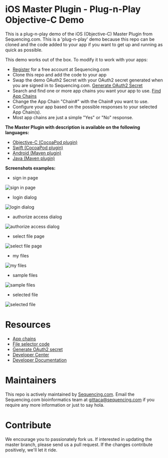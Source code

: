 # iOS Master Plugin - Plug-n-Play Objective-C Demo

This is a plug-n-play demo of the iOS (Objective-C) Master Plugin from Sequencing.com. This is a 'plug-n-play' demo because this repo can be cloned and the code added to your app if you want to get up and running as quick as possible.

This demo works out of the box. To modify it to work with your apps:

* [Register](https://sequencing.com/user/register) for a free account at Sequencing.com
* Clone this repo and add the code to your app
* Swap the demo OAuth2 Secret with your OAuth2 secret generated when you are signed in to Sequencing.com. [Generate OAuth2 Secret](https://sequencing.com/developer-center/new-app-oauth-secret)
* Search and find one or more app chains you want your app to use. [Find App Chains](https://sequencing.com/app-chains)
* Change the App Chain "Chain#" with the Chain# you want to use.
* Configure your app based on the possible responses to your selected App Chain(s). 
 * Most app chains are just a simple "Yes" or "No" response.

**The Master Plugin with description is available on the following languages:**
* [Objective-C (CocoaPod plugin)](https://github.com/SequencingDOTcom/CocoaPod-iOS-Master-Plugin-ObjectiveC)
* [Swift (CocoaPod plugin)](https://github.com/SequencingDOTcom/CocoaPods-iOS-Master-Plugin-Swift)
* [Android (Maven plugin)](https://github.com/SequencingDOTcom/Maven-Android-Master-Plugin-Java)
* [Java (Maven plugin)](https://github.com/SequencingDOTcom/Maven-Android-Master-Plugin-Java)


**Screenshots examples:**
* sign in page

![sign in page](https://github.com/SequencingDOTcom/iOS-Master-Plugin-Sample/blob/master/Screenshots/Screen%20Shot%202016-04-04%20at%2012.15.42%20PM.png)

* login dialog

![login dialog](https://github.com/SequencingDOTcom/iOS-Master-Plugin-Sample/blob/master/Screenshots/Screen%20Shot%202016-04-04%20at%2012.15.47%20PM.png)

* authorize access dialog

![authorize access dialog](https://github.com/SequencingDOTcom/iOS-Master-Plugin-Sample/blob/master/Screenshots/Screen%20Shot%202016-04-04%20at%2012.16.38%20PM.png)

* select file page

![select file page](https://github.com/SequencingDOTcom/iOS-Master-Plugin-Sample/blob/master/Screenshots/Screen%20Shot%202016-04-04%20at%2012.16.44%20PM.png)

* my files

![my files](https://github.com/SequencingDOTcom/iOS-Master-Plugin-Sample/blob/master/Screenshots/Screen%20Shot%202016-04-04%20at%2012.16.51%20PM.png)

* sample files

![sample files](https://github.com/SequencingDOTcom/iOS-Master-Plugin-Sample/blob/master/Screenshots/Screen%20Shot%202016-04-04%20at%2012.16.57%20PM.png)

* selected file

![selected file](https://github.com/SequencingDOTcom/iOS-Master-Plugin-Sample/blob/master/Screenshots/Screen%20Shot%202016-04-04%20at%2012.17.07%20PM.png)


Resources
======================================
* [App chains](https://sequencing.com/app-chains)
* [File selector code](https://github.com/SequencingDOTcom/File-Selector-code)
* [Generate OAuth2 secret](https://sequencing.com/developer-center/new-app-oauth-secret)
* [Developer Center](https://sequencing.com/developer-center)
* [Developer Documentation](https://sequencing.com/developer-documentation/)


Maintainers
======================================
This repo is actively maintained by [Sequencing.com](https://sequencing.com/). Email the Sequencing.com bioinformatics team at gittaca@sequencing.com if you require any more information or just to say hola.


Contribute
======================================
We encourage you to passionately fork us. If interested in updating the master branch, please send us a pull request. If the changes contribute positively, we'll let it ride.
